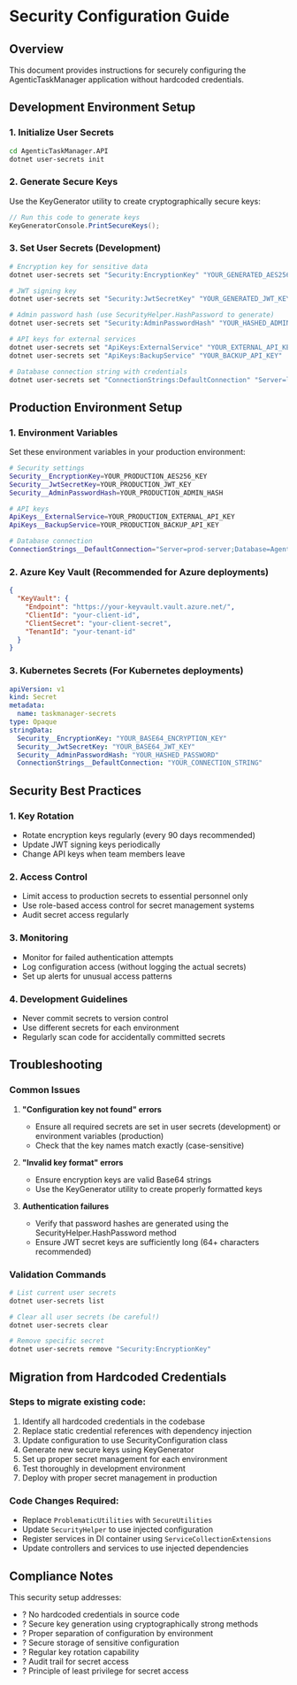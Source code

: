 # Security Configuration Guide

## Overview
This document provides instructions for securely configuring the AgenticTaskManager application without hardcoded credentials.

## Development Environment Setup

### 1. Initialize User Secrets
```bash
cd AgenticTaskManager.API
dotnet user-secrets init
```

### 2. Generate Secure Keys
Use the KeyGenerator utility to create cryptographically secure keys:

```csharp
// Run this code to generate keys
KeyGeneratorConsole.PrintSecureKeys();
```

### 3. Set User Secrets (Development)
```bash
# Encryption key for sensitive data
dotnet user-secrets set "Security:EncryptionKey" "YOUR_GENERATED_AES256_KEY"

# JWT signing key
dotnet user-secrets set "Security:JwtSecretKey" "YOUR_GENERATED_JWT_KEY"

# Admin password hash (use SecurityHelper.HashPassword to generate)
dotnet user-secrets set "Security:AdminPasswordHash" "YOUR_HASHED_ADMIN_PASSWORD"

# API keys for external services
dotnet user-secrets set "ApiKeys:ExternalService" "YOUR_EXTERNAL_API_KEY"
dotnet user-secrets set "ApiKeys:BackupService" "YOUR_BACKUP_API_KEY"

# Database connection string with credentials
dotnet user-secrets set "ConnectionStrings:DefaultConnection" "Server=localhost;Database=AgenticTasks;User=dbuser;Password=dbpassword;TrustServerCertificate=True;"
```

## Production Environment Setup

### 1. Environment Variables
Set these environment variables in your production environment:

```bash
# Security settings
Security__EncryptionKey=YOUR_PRODUCTION_AES256_KEY
Security__JwtSecretKey=YOUR_PRODUCTION_JWT_KEY
Security__AdminPasswordHash=YOUR_PRODUCTION_ADMIN_HASH

# API keys
ApiKeys__ExternalService=YOUR_PRODUCTION_EXTERNAL_API_KEY
ApiKeys__BackupService=YOUR_PRODUCTION_BACKUP_API_KEY

# Database connection
ConnectionStrings__DefaultConnection="Server=prod-server;Database=AgenticTasks;User=prod_user;Password=prod_password;TrustServerCertificate=True;"
```

### 2. Azure Key Vault (Recommended for Azure deployments)
```json
{
  "KeyVault": {
    "Endpoint": "https://your-keyvault.vault.azure.net/",
    "ClientId": "your-client-id",
    "ClientSecret": "your-client-secret",
    "TenantId": "your-tenant-id"
  }
}
```

### 3. Kubernetes Secrets (For Kubernetes deployments)
```yaml
apiVersion: v1
kind: Secret
metadata:
  name: taskmanager-secrets
type: Opaque
stringData:
  Security__EncryptionKey: "YOUR_BASE64_ENCRYPTION_KEY"
  Security__JwtSecretKey: "YOUR_BASE64_JWT_KEY"
  Security__AdminPasswordHash: "YOUR_HASHED_PASSWORD"
  ConnectionStrings__DefaultConnection: "YOUR_CONNECTION_STRING"
```

## Security Best Practices

### 1. Key Rotation
- Rotate encryption keys regularly (every 90 days recommended)
- Update JWT signing keys periodically
- Change API keys when team members leave

### 2. Access Control
- Limit access to production secrets to essential personnel only
- Use role-based access control for secret management systems
- Audit secret access regularly

### 3. Monitoring
- Monitor for failed authentication attempts
- Log configuration access (without logging the actual secrets)
- Set up alerts for unusual access patterns

### 4. Development Guidelines
- Never commit secrets to version control
- Use different secrets for each environment
- Regularly scan code for accidentally committed secrets

## Troubleshooting

### Common Issues

1. **"Configuration key not found" errors**
   - Ensure all required secrets are set in user secrets (development) or environment variables (production)
   - Check that the key names match exactly (case-sensitive)

2. **"Invalid key format" errors**
   - Ensure encryption keys are valid Base64 strings
   - Use the KeyGenerator utility to create properly formatted keys

3. **Authentication failures**
   - Verify that password hashes are generated using the SecurityHelper.HashPassword method
   - Ensure JWT secret keys are sufficiently long (64+ characters recommended)

### Validation Commands
```bash
# List current user secrets
dotnet user-secrets list

# Clear all user secrets (be careful!)
dotnet user-secrets clear

# Remove specific secret
dotnet user-secrets remove "Security:EncryptionKey"
```

## Migration from Hardcoded Credentials

### Steps to migrate existing code:
1. Identify all hardcoded credentials in the codebase
2. Replace static credential references with dependency injection
3. Update configuration to use SecurityConfiguration class
4. Generate new secure keys using KeyGenerator
5. Set up proper secret management for each environment
6. Test thoroughly in development environment
7. Deploy with proper secret management in production

### Code Changes Required:
- Replace `ProblematicUtilities` with `SecureUtilities`
- Update `SecurityHelper` to use injected configuration
- Register services in DI container using `ServiceCollectionExtensions`
- Update controllers and services to use injected dependencies

## Compliance Notes

This security setup addresses:
- ? No hardcoded credentials in source code
- ? Secure key generation using cryptographically strong methods
- ? Proper separation of configuration by environment
- ? Secure storage of sensitive configuration
- ? Regular key rotation capability
- ? Audit trail for secret access
- ? Principle of least privilege for secret access